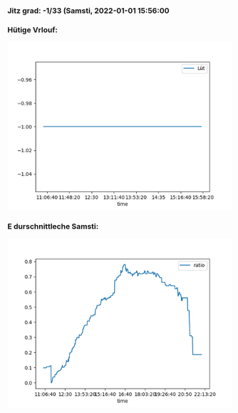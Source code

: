 ### Jitz grad: -1/33 (Samsti, 2022-01-01 15:56:00

### Hütige Vrlouf:
![Graph](Today.png)

### E durschnittleche Samsti:
![Graph](Samsti.png)